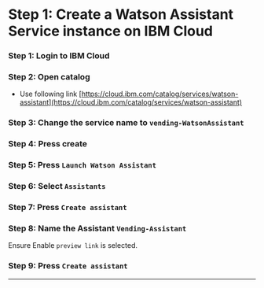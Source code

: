 # Step 1: Create a Watson Assistant Service instance on IBM Cloud

### Step 1: Login to IBM Cloud

### Step 2: Open catalog

* Use following link [https://cloud.ibm.com/catalog/services/watson-assistant](https://cloud.ibm.com/catalog/services/watson-assistant)

### Step 3: Change the service name to `vending-WatsonAssistant`

### Step 4: Press create

### Step 5: Press `Launch Watson Assistant`

### Step 6: Select `Assistants`

### Step 7: Press `Create assistant`

### Step 8: Name the Assistant `Vending-Assistant`

Ensure Enable `preview link` is selected.

### Step 9: Press `Create assistant`

---
